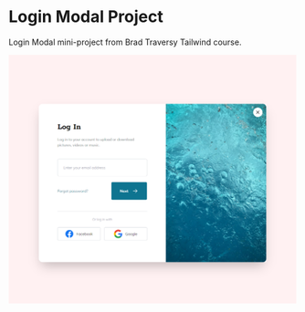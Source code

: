 # Login Modal Project

Login Modal mini-project from Brad Traversy Tailwind course.

![Alt text](images/login-modal.png)

